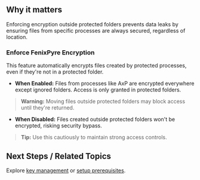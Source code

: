 
## Why it matters
Enforcing encryption outside protected folders prevents data leaks by ensuring files from specific processes are always secured, regardless of location.

### Enforce FenixPyre Encryption
This feature automatically encrypts files created by protected processes, even if they're not in a protected folder.

- **When Enabled:** Files from processes like AxP are encrypted everywhere except ignored folders. Access is only granted in protected folders.

> **Warning:** Moving files outside protected folders may block access until they're returned.

- **When Disabled:** Files created outside protected folders won't be encrypted, risking security bypass.

> **Tip:** Use this cautiously to maintain strong access controls.

## Next Steps / Related Topics
Explore [key management](../02-core-concepts/key-mgmt.md) or [setup prerequisites](../03-setup-&-installation/prerequisites.md).
